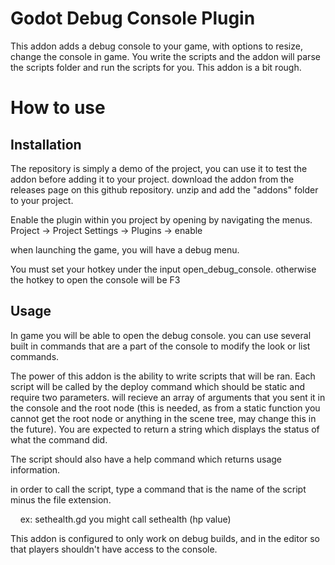 # Godot Debug Console Plugin

This addon adds a debug console to your game, with options to resize, change the console in game. You write the scripts and the addon will parse the scripts folder and run the scripts for you. This addon is a bit rough.



# How to use

## Installation

The repository is simply a demo of the project, you can use it to test the addon before adding it to your project. download the addon from the releases page on this github repository. unzip and add the "addons" folder to your project. 

Enable the plugin within you project by opening by navigating the menus. Project -> Project Settings -> Plugins -> enable

when launching the game, you will have a debug menu.

You must set your hotkey under the input open_debug_console. otherwise the hotkey to open the console will be F3

## Usage

In game you will be able to open the debug console. you can use several built in commands that are a part of the console to modify the look or list commands.

The power of this addon is the ability to write scripts that will be ran. Each script will be called by the deploy command which should be static and require two parameters. will recieve an array of arguments that you sent it in the console and the root node (this is needed, as from a static function you cannot get the root node or anything in the scene tree, may change this in the future). You are expected to return a string which displays the status of what the command did.

The script should also have a help command which returns usage information.

in order to call the script, type a command that is the name of the script minus the file extension.

    ex: sethealth.gd you might call sethealth (hp value)



This addon is configured to only work on debug builds, and in the editor so that players shouldn't have access to the console.






